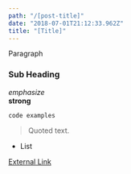 ```yaml
---
path: "/[post-title]"
date: "2018-07-01T21:12:33.962Z"
title: "[Title]"
---
```

Paragraph

### Sub Heading  

_emphasize_  
__strong__

```
code examples
```

> Quoted text.

* List

[External Link](https://url)
